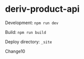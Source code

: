 # deriv-product-api

Development: `npm run dev`

Build: `npm run build`

Deploy directory: `_site`

Change10


